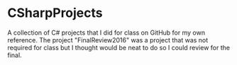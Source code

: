 # CSharpProjects
A collection of C# projects that I did for class on GitHub for my own reference. The project "FinalReview2016" was a project that was
not required for class but I thought would be neat to do so I could review for the final.

